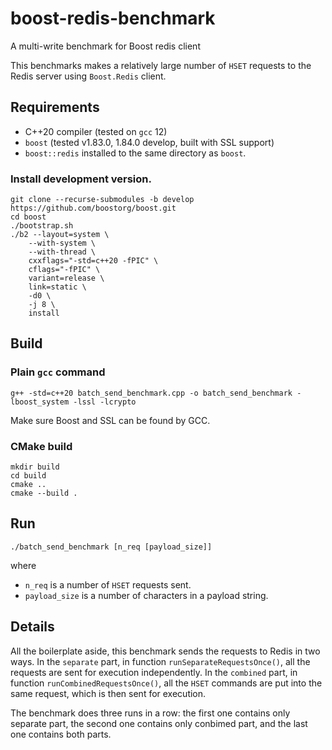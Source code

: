 # boost-redis-benchmark
A multi-write benchmark for Boost redis client

This benchmarks makes a relatively large number of `HSET` requests to the Redis server using `Boost.Redis` client.

## Requirements
* C++20 compiler (tested on `gcc` 12)
* `boost` (tested v1.83.0, 1.84.0 develop, built with SSL support)
* `boost::redis` installed to the same directory as `boost`.

### Install development version.

```
git clone --recurse-submodules -b develop https://github.com/boostorg/boost.git
cd boost
./bootstrap.sh
./b2 --layout=system \
    --with-system \
    --with-thread \
    cxxflags="-std=c++20 -fPIC" \
    cflags="-fPIC" \
    variant=release \
    link=static \
    -d0 \
    -j 8 \
    install
```

## Build

### Plain `gcc` command

```
g++ -std=c++20 batch_send_benchmark.cpp -o batch_send_benchmark -lboost_system -lssl -lcrypto
```

Make sure Boost and SSL can be found by GCC.

### CMake build

```
mkdir build
cd build
cmake ..
cmake --build .
```

## Run

```
./batch_send_benchmark [n_req [payload_size]]
```

where
* `n_req` is a number of `HSET` requests sent.
* `payload_size` is a number of characters in a payload string.

## Details

All the boilerplate aside, this benchmark sends the requests to Redis in two ways. In the `separate` part, in function `runSeparateRequestsOnce()`, all the requests are sent for execution independently. In the `combined` part, in function `runCombinedRequestsOnce()`, all the `HSET` commands are put into the same request, which is then sent for execution.

The benchmark does three runs in a row: the first one contains only separate part, the second one contains only conbimed part, and the last one contains both parts.
